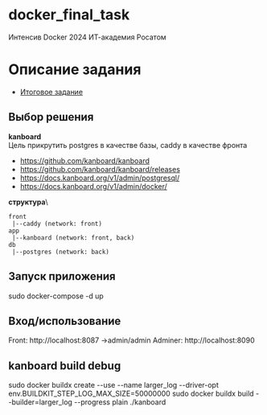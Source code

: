 # docker_final_task
Интенсив Docker 2024 ИТ-академия Росатом

# Описание задания
- [Итоговое задание](README-job.md)

## Выбор решения

**kanboard** \
Цель прикрутить postgres в качестве базы, caddy в качестве фронта

- https://github.com/kanboard/kanboard
- https://github.com/kanboard/kanboard/releases
- https://docs.kanboard.org/v1/admin/postgresql/
- https://docs.kanboard.org/v1/admin/docker/

**структура**\
```
front
 |--caddy (network: front)
app
 |--kanboard (network: front, back)
db
 |--postgres (network: back)
```

## Запуск приложения

sudo docker-compose -d up

## Вход/использование

Front: http://localhost:8087  ->admin/admin
Adminer: http://localhost:8090


## kanboard build debug

sudo docker buildx create --use --name larger_log --driver-opt env.BUILDKIT_STEP_LOG_MAX_SIZE=50000000
sudo docker buildx build --builder=larger_log --progress plain ./kanboard
